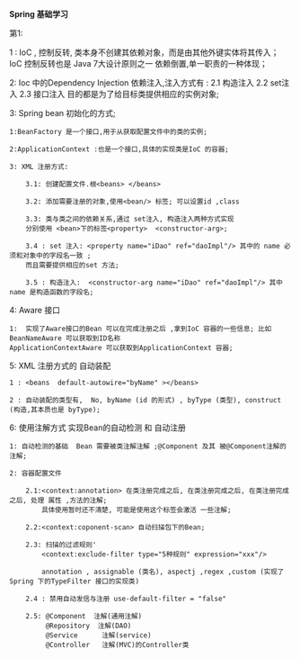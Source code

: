 **Spring 基础学习**

第1:

1 : IoC , 控制反转,  类本身不创建其依赖对象，而是由其他外键实体将其传入；
 IoC 控制反转也是 Java 7大设计原则之一 依赖倒置,单一职责的一种体现；
 
2: Ioc 中的Dependency Injection 依赖注入,注入方式有 : 
    2.1 构造注入
    2.2 set注入
    2.3 接口注入
    目的都是为了给目标类提供相应的实例对象;
    
3:  Spring  bean 初始化的方式;
    
    1:BeanFactory 是一个接口,用于从获取配置文件中的类的实例;
    
    2:ApplicationContext :也是一个接口,具体的实现类是IoC 的容器;
    
    3: XML 注册方式:
    
        3.1: 创建配置文件.根<beans> </beans>
        
        3.2: 添加需要注册的对象,使用<bean/> 标签; 可以设置id ,class
        
        3.3: 类与类之间的依赖关系,通过 set注入, 构造注入两种方式实现
        分别使用 <bean>下的标签<property>  <constructor-arg>;
        
        3.4 : set 注入: <property name="iDao" ref="daoImpl"/> 其中的 name 必须和对象中的字段名一致 ;
        而且需要提供相应的set 方法;
        
        3.5 : 构造注入:  <constructor-arg name="iDao" ref="daoImpl"/> 其中name 是构造函数的字段名;
        
4: Aware 接口

    1:  实现了Aware接口的Bean 可以在完成注册之后 ,拿到IoC 容器的一些信息; 比如 BeanNameAware 可以获取到ID名称
    ApplicationContextAware 可以获取到ApplicationContext 容器;
    
    
5: XML 注册方式的  自动装配

    1 : <beans  default-autowire="byName" ></beans> 
    
    2 : 自动装配的类型有,  No, byName (id 的形式) , byType (类型), construct (构造,其本质也是 byType);
    
    
6: 使用注解方式 实现Bean的自动检测 和  自动注册

    1: 自动检测的基础  Bean 需要被类注解注解 ;@Component 及其 被@Component注解的注解;
    
    2: 容器配置文件 
    
        2.1:<context:annotation> 在类注册完成之后, 在类注册完成之后, 在类注册完成之后, 处理 属性 ,方法的注解;
            具体使用暂时还不清楚, 可能是使用这个标签会激活 一些注解;
        
        2.2:<context:coponent-scan> 自动扫描包下的Bean;
        
        2.3: 扫描的过滤规则'
            <context:exclude-filter type="5种规则" expression="xxx"/>
            
            annotation , assignable (类名), aspectj ,regex ,custom (实现了Spring 下的TypeFilter 接口的实现类)
            
        2.4 : 禁用自动发信与注册 use-default-filter = "false"
        
        2.5: @Component  注解(通用注解)
             @Repository  注解(DAO)
             @Service      注解(service)
             @Controller   注解(MVC)的Controller类
        
    

    
    
        
      
    


